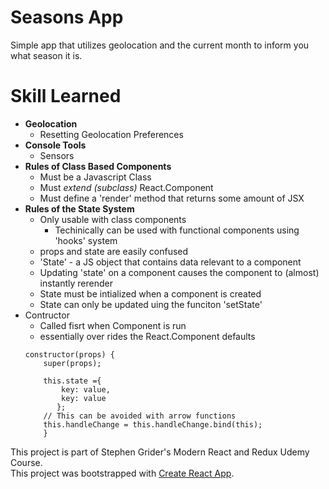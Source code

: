 # Seasons App
Simple app that utilizes geolocation and the current month to inform you what season it is.

# Skill Learned
- **Geolocation**
    - Resetting Geolocation Preferences
- **Console Tools**
    - Sensors
- **Rules of Class Based Components**
    - Must be a Javascript Class
    - Must *extend (subclass)* React.Component
    - Must define a 'render' method that returns some amount of JSX
- **Rules of the State System**
    - Only usable with class components
      - Techinically can be used with functional components using 'hooks' system
    - props and state are easily confused
    - 'State' - a JS object that contains data relevant to a component
    - Updating 'state' on a component causes the component to (almost) instantly rerender
    - State must be intialized when a component is created
    - State can only be updated uing the funciton 'setState'
- Contructor
    - Called fisrt when Component is run
    - essentially over rides the React.Component defaults
    ```
    constructor(props) {
        super(props);

        this.state ={
            key: value,
            key: value
           };
        // This can be avoided with arrow functions
        this.handleChange = this.handleChange.bind(this);
        }
    ```
This project is part of Stephen Grider's Modern React and Redux Udemy Course. <br>
This project was bootstrapped with [Create React App](https://github.com/facebook/create-react-app).
